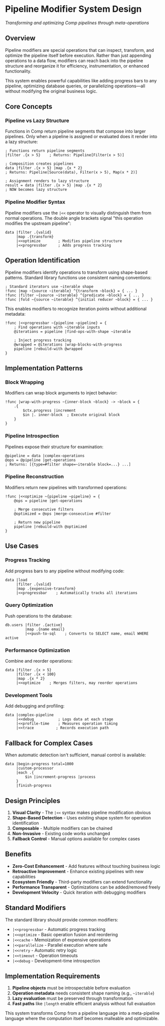 # Pipeline Modifier System Design

*Transforming and optimizing Comp pipelines through meta-operations*

## Overview

Pipeline modifiers are special operations that can inspect, transform, and optimize the pipeline itself before execution. Rather than just appending operations to a data flow, modifiers can reach back into the pipeline structure and reorganize it for efficiency, instrumentation, or enhanced functionality.

This system enables powerful capabilities like adding progress bars to any pipeline, optimizing database queries, or parallelizing operations—all without modifying the original business logic.

## Core Concepts

### Pipeline vs Lazy Structure

Functions in Comp return pipeline segments that compose into larger pipelines. Only when a pipeline is assigned or evaluated does it render into a lazy structure:

```comp
; Functions return pipeline segments
|filter .{x > 5}    ; Returns: Pipeline[Filter(x > 5)]

; Composition creates pipelines
data |filter .{x > 5} |map .{x * 2}
; Returns: Pipeline[Source(data), Filter(x > 5), Map(x * 2)]

; Assignment renders to lazy structure
result = data |filter .{x > 5} |map .{x * 2}
; NOW becomes lazy structure
```

### Pipeline Modifier Syntax

Pipeline modifiers use the `|<<` operator to visually distinguish them from normal operations. The double angle brackets signal "this operation modifies the upstream pipeline":

```comp
data |filter .{valid}
     |map .{transform}
     |<<optimize        ; Modifies pipeline structure
     |<<progressbar     ; Adds progress tracking
```

## Operation Identification

Pipeline modifiers identify operations to transform using shape-based patterns. Standard library functions use consistent naming conventions:

```comp
; Standard iterators use ~iterable shape
!func |map ~{source ~iterable} ^{transform ~block} = { ... }
!func |filter ~{source ~iterable} ^{predicate ~block} = { ... }
!func |fold ~{source ~iterable} ^{initial reducer ~block} = { ... }
```

This enables modifiers to recognize iteration points without additional metadata:

```comp
!func |<<progressbar ~{pipeline ~pipeline} = {
    ; Find operations with ~iterable inputs
    @iterations = pipeline |find-ops-with-shape ~iterable
    
    ; Inject progress tracking
    @wrapped = @iterations |wrap-blocks-with-progress
    pipeline |rebuild-with @wrapped
}
```

## Implementation Patterns

### Block Wrapping

Modifiers can wrap block arguments to inject behavior:

```comp
!func |wrap-with-progress ~{inner-block ~block} -> ~block = {
    .{
        $ctx.progress |increment
        $in |. inner-block  ; Execute original block
    }
}
```

### Pipeline Introspection

Pipelines expose their structure for examination:

```comp
@pipeline = data |complex-operations
@ops = @pipeline |get-operations
; Returns: [{type=#filter shape=~iterable block=...} ...]
```

### Pipeline Reconstruction

Modifiers return new pipelines with transformed operations:

```comp
!func |<<optimize ~{pipeline ~pipeline} = {
    @ops = pipeline |get-operations
    
    ; Merge consecutive filters
    @optimized = @ops |merge-consecutive #filter
    
    ; Return new pipeline
    pipeline |rebuild-with @optimized
}
```

## Use Cases

### Progress Tracking

Add progress bars to any pipeline without modifying code:

```comp
data |load
     |filter .{valid}
     |map .{expensive-transform}
     |<<progressbar    ; Automatically tracks all iterations
```

### Query Optimization

Push operations to the database:

```comp
db.users |filter .{active}
         |map .{name email}
         |<<push-to-sql    ; Converts to SELECT name, email WHERE active
```

### Performance Optimization

Combine and reorder operations:

```comp
data |filter .{x > 5}
     |filter .{x < 100}
     |map .{x * 2}
     |<<optimize    ; Merges filters, may reorder operations
```

### Development Tools

Add debugging and profiling:

```comp
data |complex-pipeline
     |<<debug           ; Logs data at each stage
     |<<profile-time    ; Measures operation timing
     |<<trace          ; Records execution path
```

## Fallback for Complex Cases

When automatic detection isn't sufficient, manual control is available:

```comp
data |begin-progress total=1000
     |custom-processor
     |each .{
         $in |increment-progress |process
     }
     |finish-progress
```

## Design Principles

1. **Visual Clarity** - The `|<<` syntax makes pipeline modification obvious
2. **Shape-Based Detection** - Uses existing shape system for operation identification
3. **Composable** - Multiple modifiers can be chained
4. **Non-Invasive** - Existing code works unchanged
5. **Fallback Control** - Manual options available for complex cases

## Benefits

- **Zero-Cost Enhancement** - Add features without touching business logic
- **Retroactive Improvement** - Enhance existing pipelines with new capabilities
- **Ecosystem Friendly** - Third-party modifiers can extend functionality
- **Performance Transparent** - Optimizations can be added/removed freely
- **Development Velocity** - Quick iteration with debugging modifiers

## Standard Modifiers

The standard library should provide common modifiers:

- `|<<progressbar` - Automatic progress tracking
- `|<<optimize` - Basic operation fusion and reordering
- `|<<cache` - Memoization of expensive operations
- `|<<parallelize` - Parallel execution where safe
- `|<<retry` - Automatic retry logic
- `|<<timeout` - Operation timeouts
- `|<<debug` - Development-time introspection

## Implementation Requirements

1. **Pipeline objects** must be introspectable before evaluation
2. **Operation metadata** needs consistent shape naming (e.g., `~iterable`)
3. **Lazy evaluation** must be preserved through transformation
4. **Fast paths** like `|length` enable efficient analysis without full evaluation

This system transforms Comp from a pipeline language into a meta-pipeline language where the computation itself becomes malleable and optimizable.